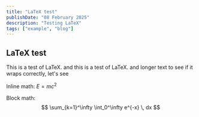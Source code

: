 ```yaml
---
title: "LaTeX test"
publishDate: "08 February 2025"
description: "Testing LaTeX"
tags: ["example", "blog"]
---
```


## LaTeX test
This is a test of LaTeX. and this is a test of LaTeX. and longer text to see if it wraps correctly, let's see

Inline math: $E=mc^2$

Block math: 
$$ 
\sum_{k=1}^\infty \int_0^\infty e^{-x} \, dx 
$$
